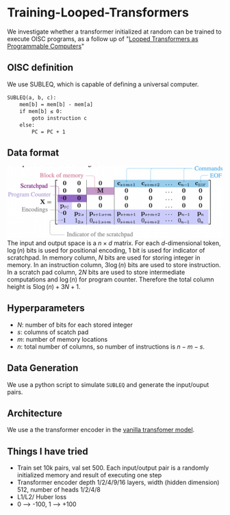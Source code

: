 # Training-Looped-Transformers

We investigate whether a transformer initialized at random can be trained to execute OISC programs, as a follow up of "[Looped Transformers as Programmable Computers](https://arxiv.org/pdf/2301.13196v1.pdf)"

## OISC definition
We use SUBLEQ, which is capable of defining a universal computer. 

    SUBLEQ(a, b, c):
        mem[b] = mem[b] - mem[a]
        if mem[b] ≤ 0:
            goto instruction c
        else:
            PC = PC + 1

## Data format
![](Input.png)
The input and output space is a $n\times d$ matrix. For each $d$-dimensional token, $\log(n)$ bits is used for positional encoding, $1$ bit is used for indicator of scratchpad. In memory column, $N$ bits are used for storing integer in memory. In an instruction column, $3\log(n)$ bits are used to store instruction. In a scratch pad column, $2N$ bits are used to store intermediate computations and $\log(n)$ for program counter. Therefore the total column height is $5\log(n)+3N+1$.
## Hyperparameters
* $N$: number of bits for each stored integer
* $s$: columns of scatch pad
* $m$: number of memory locations
* $n$: total number of columns, so number of instructions is $n-m-s$. 
## Data Generation
We use a python script to simulate `SUBLEQ` and generate the input/ouput pairs. 
## Architecture
We use a the transformer encoder in the [vanilla transfomer model](https://pytorch.org/docs/stable/generated/torch.nn.Transformer.html).

## Things I have tried
* Train set 10k pairs, val set 500. Each input/output pair is a randomly initialized memory and result of executing one step
* Transformer encoder depth 1/2/4/9/16 layers, width (hidden dimension) 512, number of heads 1/2/4/8
* L1/L2/ Huber loss
* 0 --> -100, 1 --> +100

